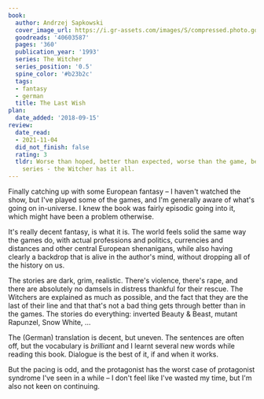 ```yaml
---
book:
  author: Andrzej Sapkowski
  cover_image_url: https://i.gr-assets.com/images/S/compressed.photo.goodreads.com/books/1529591917l/40603587._SX98_.jpg
  goodreads: '40603587'
  pages: '360'
  publication_year: '1993'
  series: The Witcher
  series_position: '0.5'
  spine_color: '#b23b2c'
  tags:
  - fantasy
  - german
  title: The Last Wish
plan:
  date_added: '2018-09-15'
review:
  date_read:
  - 2021-11-04
  did_not_finish: false
  rating: 3
  tldr: Worse than hoped, better than expected, worse than the game, better than the
    series - the Witcher has it all.
---
```


Finally catching up with some European fantasy – I haven't watched the show, but I've played some of the games, and I'm
generally aware of what's going on in-universe. I knew the book was fairly episodic going into it, which might have been
a problem otherwise.

It's really decent fantasy, is what it is. The world feels solid the same way the games do, with actual professions and
politics, currencies and distances and other central European shenanigans, while also having clearly a backdrop that is
alive in the author's mind, without dropping all of the history on us.

The stories are dark, grim, realistic. There's violence, there's rape, and there are absolutely no damsels in distress
thankful for their rescue. The Witchers are explained as much as possible, and the fact that they are the last of
their line and that that's not a bad thing gets through better than in the games. The stories do everything:
inverted Beauty & Beast, mutant Rapunzel, Snow White, …

The (German) translation is decent, but uneven. The sentences are often off, but the vocabulary is *brilliant* and I
learnt several new words while reading this book. Dialogue is the best of it, if and when it works.

But the pacing is odd, and the protagonist has the worst case of protagonist syndrome I've seen in a while – I don't
feel like I've wasted my time, but I'm also not keen on continuing.
